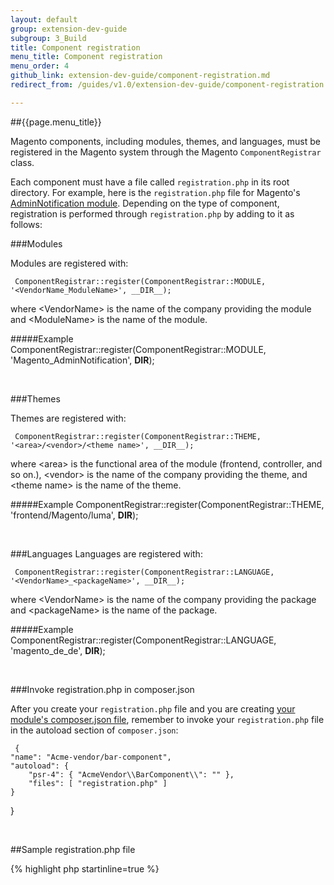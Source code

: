 ```yaml
---
layout: default
group: extension-dev-guide
subgroup: 3_Build
title: Component registration
menu_title: Component registration
menu_order: 4
github_link: extension-dev-guide/component-registration.md
redirect_from: /guides/v1.0/extension-dev-guide/component-registration.html

---
```

##{{page.menu_title}}


Magento components, including modules, themes, and languages, must be registered in the Magento system through the Magento `ComponentRegistrar` class.

Each component must have a file called `registration.php` in its root directory. For example, here is the `registration.php` file for Magento's [AdminNotification module](https://github.corp.ebay.com/magento2/magento2ce/blob/develop/app/code/Magento/AdminNotification/registration.php). Depending on the type of component, registration is performed through `registration.php` by adding to it as follows:

###Modules

Modules are registered with:

     ComponentRegistrar::register(ComponentRegistrar::MODULE, '<VendorName_ModuleName>', __DIR__);

where &lt;VendorName> is the name of the company providing the module and &lt;ModuleName> is the name of the module.
     
#####Example
     ComponentRegistrar::register(ComponentRegistrar::MODULE, 'Magento_AdminNotification', __DIR__);
<p>&nbsp;</p>


###Themes

Themes are registered with:

     ComponentRegistrar::register(ComponentRegistrar::THEME, '<area>/<vendor>/<theme name>', __DIR__);

where &lt;area> is the functional area of the module (frontend, controller, and so on.), &lt;vendor> is the name of the company providing the theme, and &lt;theme name> is the name of the theme.


#####Example
     ComponentRegistrar::register(ComponentRegistrar::THEME, 'frontend/Magento/luma', __DIR__);

<p>&nbsp;</p>


###Languages
Languages are registered with:

     ComponentRegistrar::register(ComponentRegistrar::LANGUAGE, '<VendorName>_<packageName>', __DIR__);

where &lt;VendorName> is the name of the company providing the package and &lt;packageName> is the name of the package.

#####Example
     ComponentRegistrar::register(ComponentRegistrar::LANGUAGE, 'magento_de_de', __DIR__);

<p>&nbsp;</p>

###Invoke registration.php in composer.json

After you create your `registration.php` file and you are creating [your module's composer.json file](create_module.html#add-the-module8217s-composerjson-file), remember to invoke your `registration.php` file in the autoload section of `composer.json`:

     {
    "name": "Acme-vendor/bar-component",
    "autoload": {
        "psr-4": { "AcmeVendor\\BarComponent\\": "" },
        "files": [ "registration.php" ]
    }
}

<p>&nbsp;</p>

##Sample registration.php file

{% highlight php startinline=true %}
<?php

use \Magento\Framework\Component\ComponentRegistrar;

ComponentRegistrar::register(ComponentRegistrar::MODULE, 'Magento_AdminNotification', __DIR__);

{%endhighlight %}

##Next

[Create a module](create_module.html)
